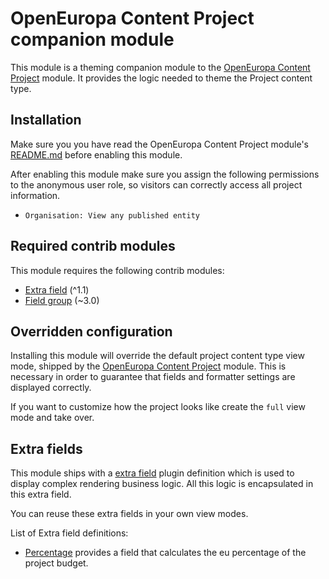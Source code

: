 # OpenEuropa Content Project companion module

This module is a theming companion module to the [OpenEuropa Content Project](https://github.com/openeuropa/oe_content/tree/EPIC-Project/modules/oe_content_project) module.
It provides the logic needed to theme the Project content type.

## Installation

Make sure you you have read the OpenEuropa Content Project module's [README.md](https://github.com/openeuropa/oe_content/blob/EPIC-Project/modules/oe_content_project/README.md)
before enabling this module.

After enabling this module make sure you assign the following permissions to the anonymous user role, so visitors can
correctly access all project information.

- `Organisation: View any published entity`

## Required contrib modules

This module requires the following contrib modules:

* [Extra field](https://www.drupal.org/project/extra_field) (^1.1)
* [Field group](https://www.drupal.org/project/field_group) (~3.0)

## Overridden configuration

Installing this module will override the default project content type view mode, shipped by the
[OpenEuropa Content Project](https://github.com/openeuropa/oe_content/tree/EPIC-Project/modules/oe_content_project)
module. This is necessary in order to guarantee that fields and formatter settings are displayed correctly.

If you want to customize how the project looks like create the `full` view mode and take over.

## Extra fields

This module ships with a [extra field](https://www.drupal.org/project/extra_field) plugin definition which is
used to display complex rendering business logic. All this logic is encapsulated in this extra field.

You can reuse these extra fields in your own view modes.

List of Extra field definitions:

* [Percentage](modules/oe_theme_content_project/src/Plugin/ExtraField/Display/PercentageExtraField.php) provides a field that
calculates the eu percentage of the project budget.
